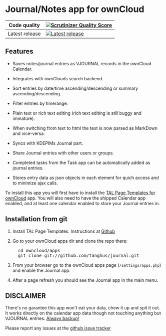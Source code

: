 # Journal/Notes app for ownCloud

| Code quality       | [![Scrutinizer Quality Score](https://scrutinizer-ci.com/g/tanghus/journal/badges/quality-score.png?s=126186f91faaf8adcfe463e4fe26e252a3fe4dad)](https://scrutinizer-ci.com/g/tanghus/journal/) |
|--------------------|--------|
| Latest release     | [![Latest release](http://img.shields.io/github/release/tanghus/journal.svg)](https://github.com/tanghus/journal/releases) |

## Features

- Saves notes/journal entries as VJOURNAL records in the ownCloud Calendar.

- Integrates with ownClouds search backend.

- Sort entries by date/time ascending/descending or summary ascending/descending.

- Filter entries by timerange.

- Plain text or rich text editing (rich text editing is still buggy and immature).

- When switching from text to html the text is now parsed as MarkDown and vice-versa.

- Syncs with KDEPIMs Journal part.

- Share Journal entries with other users or groups.

- Completed tasks from the Task app can be automatically added as journal entries.

- Stores entry data as json objects in each element for quich access and to minimize ajax calls.

To install this app you will first have to install the [TAL Page Templates for ownCloud](https://github.com/tanghus/tal#readme) app.
You will also need to have the shipped Calendar app enabled, and at least one calendar enabled to store your Journal entries in.

## Installation from git

1. Install TAL Page Templates. Instructions at [Github](https://github.com/tanghus/tal#readme)

2. Go to your ownCloud apps dir and clone the repo there:
   <pre>
	 cd owncloud/apps
	 git clone git://github.com/tanghus/journal.git</pre>

3. From your browser go to the ownCloud apps page (`/settings/apps.php`) and enable the Journal app.

4. After a page refresh you should see the Journal app in the main menu.


## DISCLAIMER

There's no garantee this app won't eat your data, chew it up and spit it out. It works directly on the calendar app data
though not touching anything but VJOURNAL entries. [Always backup!](http://tanghus.net/2012/04/backup-owncloud-calendar-and-contacts/)

Please report any issues at the [github issue tracker](https://github.com/tanghus/journal/issues)
